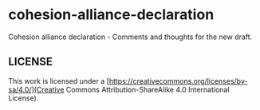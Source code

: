 # cohesion-alliance-declaration
Cohesion alliance declaration - Comments and thoughts for the new draft.

## LICENSE

This work is licensed under a [https://creativecommons.org/licenses/by-sa/4.0/](Creative Commons Attribution-ShareAlike 4.0 International License).
